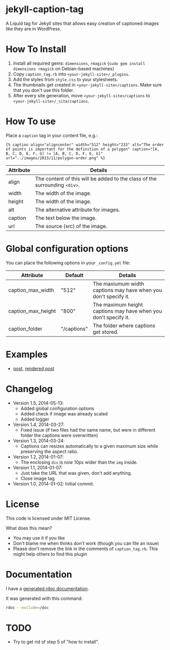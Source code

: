 jekyll-caption-tag
==================

A Liquid tag for Jekyll sites that allows easy creation of captioned
images like they are in WordPress.

How To Install
===============
1. Install all required gems: `dimensions`, `rmagick` (`sudo gem install dimensions rmagick` on Debian-based machines)
2. Copy `caption_tag.rb` into `<your-jekyll-site>/_plugins`.
3. Add the styles from `style.css` to your stylesheets.
4. The thumbnails get created in `<your-jekyll-site>/captions`. 
   Make sure that you don't use this folder.
5. After every site generation, move `<your-jekyll-site>/captions` to
   `<your-jekyll-site>/_site/captions`.

How To use
==========
Place a `caption` tag in your content file, e.g.:
```
{% caption align="aligncenter" width="512" height="233" alt="The order of points is important for the definition of a polygon" caption="[A, B, C, D, E, F, G] != [A, B, C, D, F, E, G]" url="../images/2013/11/polygon-order.png" %}
```

| Attribute     | Details                                                                    |
| ------------- |----------------------------------------------------------------------------|
| align         | The content of this will be added to the class of the surrounding `<div>`. |
| width         | The width of the image.                                                    |
| height        | The width of the image.                                                    |
| alt           | The alternative attribute for images.                                      |
| caption       | The text below the image.                                                  |
| url           | The source (src) of the image.                                             |

Global configuration options
============================

You can place the following options in your `_config.yml` file:

| Attribute          | Default     | Details                                                         |
|--------------------|-------------|-----------------------------------------------------------------|
| caption_max_width  | "512"       | The maxiumum width captions may have when you don't specify it. |
| caption_max_height | "800"       | The maximum height captions may have when you don't specify it. |
| caption_folder     | "/captions" | The folder where captions get stored.                           |

Examples
========
* [post](https://github.com/MartinThoma/MartinThoma.github.io/blob/source/_posts/2013-11-18-check-point-inside-polygon.md), [rendered post](http://martin-thoma.com/check-point-inside-polygon/)

Changelog
=========
* Version 1.5, 2014-05-13:
    - Added global configuration options
    - Added check if image was already scaled
    - Added logger
* Version 1.4, 2014-03-27:
    - Fixed issue (if two files had the same name, but were in different folder the captions were overwritten)
* Version 1.3, 2014-03-24:
    - Captions can resizes automatically to a given maximum size while preserving the aspect ratio.
* Version 1.2, 2014-01-07:
    - The enclosing `div` is now 10px wider than the `img` inside.
* Version 1.1, 2014-01-07:
    - Just take the URL that was given, don't add anything.
    - Close image tag
* Version 1.0, 2014-01-02: Initial commit.

License
=======
This code is licensed under MIT License. 

What does this mean?

* You may use it if you like
* Don't blame me when thinks don't work (though you can file an issue)
* Please don't remove the link in the comments of `caption_tag.rb`.
  This might help others to find this plugin

Documentation
=============
I have a [generated rdoc documentation](https://rawgithub.com/MartinThoma/jekyll-caption-tag/master/doc/index.html).

It was generated with this command:

```bash
rdoc --exclude=/doc
```

TODO
====
* Try to get rid of step 5 of "how to install".